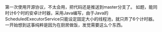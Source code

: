 第一次使用开源协议，不太会用，把代码还是推送到master分支了。
如题，能同时计6个时的安卓计时器，采用Java编写，由于Java的ScheduledExecutorService只能设定固定大小的线程池，就只弄了6个计时器。
一开始想到这事纯粹是因为在厨房做饭，发觉需要这么个东西。
